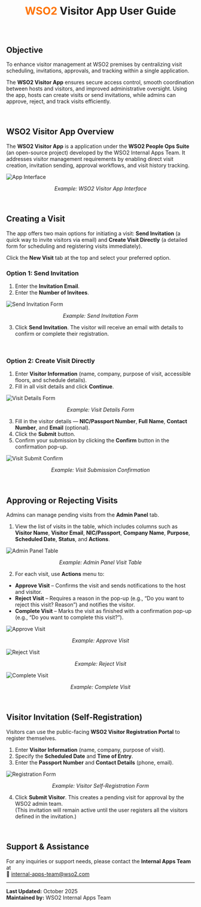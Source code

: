 # **<p align="center"><font color="#FF7300">WSO2</font> Visitor App User Guide</p>**

<br>

## **Objective**

To enhance visitor management at WSO2 premises by centralizing visit scheduling, invitations, approvals, and tracking within a single application.

The **WSO2 Visitor App** ensures secure access control, smooth coordination between hosts and visitors, and improved administrative oversight. Using the app, hosts can create visits or send invitations, while admins can approve, reject, and track visits efficiently.

<br>

## **WSO2 Visitor App Overview**

The **WSO2 Visitor App** is a application under the **WSO2 People Ops Suite** (an open-source project) developed by the WSO2 Internal Apps Team. It addresses visitor management requirements by enabling direct visit creation, invitation sending, approval workflows, and visit history tracking.

![App Interface](doc/00.png)

<p align="center"><em>Example: WSO2 Visitor App Interface</em></p>

<br>

## **Creating a Visit**

The app offers two main options for initiating a visit: **Send Invitation** (a quick way to invite visitors via email) and **Create Visit Directly** (a detailed form for scheduling and registering visits immediately).

Click the **New Visit** tab at the top and select your preferred option.

### **Option 1: Send Invitation**

1. Enter the **Invitation Email**.
2. Enter the **Number of Invitees**.

![Send Invitation Form](doc/01.png)

<p align="center"><em>Example: Send Invitation Form</em></p>

3. Click **Send Invitation**. The visitor will receive an email with details to confirm or complete their registration.

<br>

### **Option 2: Create Visit Directly**

1. Enter **Visitor Information** (name, company, purpose of visit, accessible floors, and schedule details).
2. Fill in all visit details and click **Continue**.

![Visit Details Form](doc/02.png)

<p align="center"><em>Example: Visit Details Form</em></p>

3. Fill in the visitor details — **NIC/Passport Number**, **Full Name**, **Contact Number**, and **Email** (optional).
4. Click the **Submit** button.
5. Confirm your submission by clicking the **Confirm** button in the confirmation pop-up.

![Visit Submit Confirm](doc/04.png)

<p align="center"><em>Example: Visit Submission Confirmation</em></p>

<br>

## **Approving or Rejecting Visits**

Admins can manage pending visits from the **Admin Panel** tab.

1. View the list of visits in the table, which includes columns such as **Visitor Name**, **Visitor Email**, **NIC/Passport**, **Company Name**, **Purpose**, **Scheduled Date**, **Status**, and **Actions**.

![Admin Panel Table](doc/05.png)

<p align="center"><em>Example: Admin Panel Visit Table</em></p>

2. For each visit, use **Actions** menu to:

- **Approve Visit** – Confirms the visit and sends notifications to the host and visitor.
- **Reject Visit** – Requires a reason in the pop-up (e.g., “Do you want to reject this visit? Reason”) and notifies the visitor.
- **Complete Visit** – Marks the visit as finished with a confirmation pop-up (e.g., “Do you want to complete this visit?”).

![Approve Visit](doc/06.png)

<p align="center"><em>Example: Approve Visit</em></p>

![Reject Visit](doc/07.png)

<p align="center"><em>Example: Reject Visit</em></p>

![Complete Visit](doc/08.png)

<p align="center"><em>Example: Complete Visit</em></p>

<br>

## **Visitor Invitation (Self-Registration)**

Visitors can use the public-facing **WSO2 Visitor Registration Portal** to register themselves.

1. Enter **Visitor Information** (name, company, purpose of visit).
2. Specify the **Scheduled Date** and **Time of Entry**.
3. Enter the **Passport Number** and **Contact Details** (phone, email).

![Registration Form](doc/09.png)

<p align="center"><em>Example: Visitor Self-Registration Form</em></p>

4. Click **Submit Visitor**. This creates a pending visit for approval by the WSO2 admin team.
   <br>
   (This invitation will remain active until the user registers all the visitors defined in the invitation.)

<br>

## **Support & Assistance**

For any inquiries or support needs, please contact the **Internal Apps Team** at  
📧 [internal-apps-team@wso2.com](mailto:internal-apps-team@wso2.com)

---

**Last Updated:** October 2025  
**Maintained by:** WSO2 Internal Apps Team
